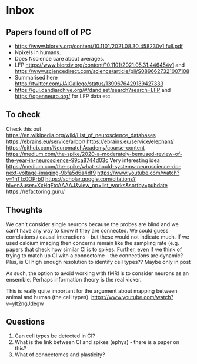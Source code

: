 # Inbox

## Papers found off of PC

- https://www.biorxiv.org/content/10.1101/2021.08.30.458230v1.full.pdf
- Npixels in humans.
- Does Nscience care about averages.
- LFP https://www.biorxiv.org/content/10.1101/2021.05.31.446454v1 and https://www.sciencedirect.com/science/article/pii/S0896627321007108
- Summarised here https://twitter.com/JAlGallego/status/1399676429139427333
- https://gui.dandiarchive.org/#/dandiset/search?search=LFP and https://openneuro.org/ for LFP data etc.

## To check

Check this out https://en.wikipedia.org/wiki/List_of_neuroscience_databases
https://ebrains.eu/service/arbor/
https://ebrains.eu/service/elephant/
https://github.com/NeuromatchAcademy/course-content
https://medium.com/the-spike/2020-a-moderately-bemused-review-of-the-year-in-neuroscience-99ca8744d03c
Very interesting idea https://medium.com/the-spike/what-should-systems-neuroscience-do-next-voltage-imaging-9bfa5d6a4df9
https://www.youtube.com/watch?v=1hTfx0OPrb0
https://scholar.google.com/citations?hl=en&user=XxHqFtcAAAAJ&view_op=list_works&sortby=pubdate
https://refactoring.guru/

## Thoughts

We can't consider single neurons because the probes are blind and we can't have any way to know if they are connected.
We could guess correlations / causal interactions - but these would not indicate much.
If we used calcium imaging then concerns remain like the sampling rate (e.g. papers that check how similar CI is to spikes.
Further, even if we think of trying to match up CI with a connectome - the connections are dynamic?
Plus, is CI high enough resolution to identify cell types??
Maybe only in post

As such, the option to avoid working with fMRI is to consider neurons as an ensemble.
Perhaps information theory is the real kicker.

This is really quite important for the argument about mapping between animal and human (the cell types).
https://www.youtube.com/watch?v=ylt2ngJdegw

## Questions

1. Can cell types be detected in CI?
2. What is the link between CI and spikes (ephys) - there is a paper on this?
3. What of connectomes and plasticity?